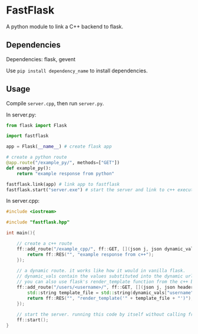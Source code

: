 # FastFlask
A python module to link a C++ backend to flask.

## Dependencies

Dependencies: flask, gevent

Use `pip install dependency_name` to install dependencies.

## Usage

Compile `server.cpp`, then run `server.py`.

In server.py:

```py
from flask import Flask

import fastflask

app = Flask(__name__) # create flask app

# create a python route
@app.route("/example_py/", methods=["GET"])
def example_py():
    return "example response from python"

fastflask.link(app) # link app to fastflask
fastflask.start("server.exe") # start the server and link to c++ executable. kwargs are: (host: str, port: int)
```

In server.cpp:

```cpp
#include <iostream>

#include "fastflask.hpp"

int main(){

    // create a c++ route
    ff::add_route("/example_cpp/", ff::GET, [](json j, json dynamic_vals){
        return ff::RES("", "example response from c++");
    });
    
    // a dynamic route. it works like how it would in vanilla flask.
    // dynamic_vals contain the values substituted into the dynamic url.
    // you can also use flask's render_template function from the c++ backend and this function demonstrates how.
    ff::add_route("/users/<username>/", ff::GET, [](json j, json headers, json dynamic_vals){
        std::string template_file = std::string(dynamic_vals["username"]) + ".html";
        return ff::RES("", "render_template('" + template_file + "')");
    });
    
    // start the server. running this code by itself without calling from python does nothing.
    ff::start();
}
```
